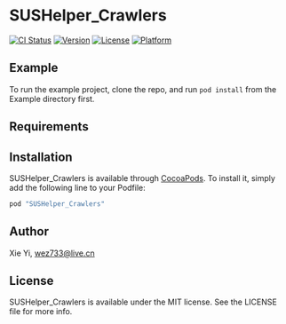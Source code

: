 # SUSHelper_Crawlers

[![CI Status](http://img.shields.io/travis/imxieyi/SUSHelper_Crawlers.svg?style=flat)](https://travis-ci.org/imxieyi/SUSHelper_Crawlers)
[![Version](https://img.shields.io/cocoapods/v/SUSHelper_Crawlers.svg?style=flat)](http://cocoapods.org/pods/SUSHelper_Crawlers)
[![License](https://img.shields.io/cocoapods/l/SUSHelper_Crawlers.svg?style=flat)](http://cocoapods.org/pods/SUSHelper_Crawlers)
[![Platform](https://img.shields.io/cocoapods/p/SUSHelper_Crawlers.svg?style=flat)](http://cocoapods.org/pods/SUSHelper_Crawlers)

## Example

To run the example project, clone the repo, and run `pod install` from the Example directory first.

## Requirements

## Installation

SUSHelper_Crawlers is available through [CocoaPods](http://cocoapods.org). To install
it, simply add the following line to your Podfile:

```ruby
pod "SUSHelper_Crawlers"
```

## Author

Xie Yi, wez733@live.cn

## License

SUSHelper_Crawlers is available under the MIT license. See the LICENSE file for more info.

